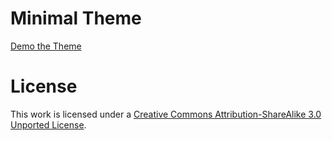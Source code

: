 # Minimal Theme

[Demo the Theme](https://orderedlist.com/minimal/)



# License

This work is licensed under a [Creative Commons Attribution-ShareAlike 3.0 Unported License](http://creativecommons.org/licenses/by-sa/3.0/).



